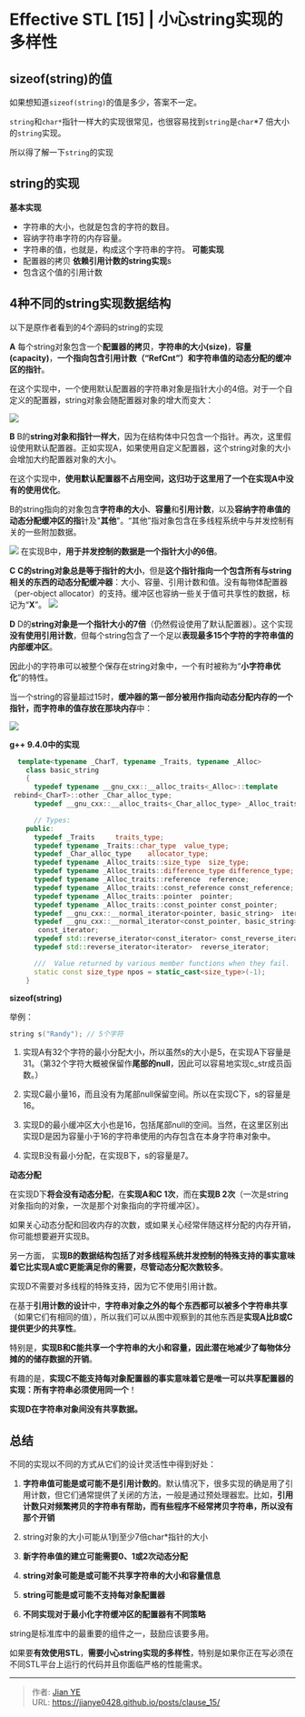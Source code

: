 # Effective STL [15] | 小心string实现的多样性


## sizeof(string)的值

如果想知道`sizeof(string)`的值是多少，答案不一定。

`string`和`char*`指针一样大的实现很常见，也很容易找到`string`是`char`*7 倍大小的`string`实现。

所以得了解一下`string`的实现

## string的实现

**基本实现**
- 字符串的大小，也就是包含的字符的数目。
- 容纳字符串字符的内存容量。
- 字符串的值，也就是，构成这个字符串的字符。
**可能实现**
- 配置器的拷贝
**依赖引用计数的string实现**s
- 包含这个值的引用计数

## 4种不同的string实现数据结构

以下是原作者看到的4个源码的string的实现

**A**
每个string对象包含一个**配置器的拷贝**，**字符串的大小(size)**，**容量(capacity)**，**一个指向包含引用计数（“RefCnt”）**和**字符串值的动态分配的缓冲区的指针**。

在这个实现中，一个使用默认配置器的字符串对象是指针大小的4倍。对于一个自定义的配置器，string对象会随配置器对象的增大而变大：

![](images/CLAUSE_15_0.png)

**B**
B的**string对象和指针一样大**，因为在结构体中只包含一个指针。再次，这里假设使用默认配置器。正如实现A，如果使用自定义配置器，这个string对象的大小会增加大约配置器对象的大小。

在这个实现中，**使用默认配置器不占用空间，这归功于这里用了一个在实现A中没有的使用优化**。

B的string指向的对象包含**字符串的大小**、**容量**和**引用计数**，以及**容纳字符串值的动态分配缓冲区的指**针及"**其他**"。“其他”指对象包含在多线程系统中与并发控制有关的一些附加数据。

![](images/CLAUSE_15_1.png)
在实现B中，**用于并发控制的数据是一个指针大小的6倍**。

**C**
**C的string对象总是等于指针的大小**，但是**这个指针指向一个包含所有与string相关的东西的动态分配缓冲器**：大小、容量、引用计数和值。没有每物体配置器（per-object allocator）的支持。缓冲区也容纳一些关于值可共享性的数据，标记为“**X**”。
![](images/CLAUSE_15_2.png)

**D**
D的**string对象是一个指针大小的7倍**（仍然假设使用了默认配置器）。这个实现**没有使用引用计数**，但每个string包含了一个足以**表现最多15个字符的字符串值的内部缓冲区**。

因此小的字符串可以被整个保存在string对象中，一个有时被称为“**小字符串优化**”的特性。

当一个string的容量超过15时，**缓冲器的第一部分被用作指向动态分配内存的一个指针，而字符串的值存放在那块内存**中：

![](images/CLAUSE_15_3.png)

**g++ 9.4.0中的实现**
```C++
  template<typename _CharT, typename _Traits, typename _Alloc>
    class basic_string
    {
      typedef typename __gnu_cxx::__alloc_traits<_Alloc>::template
 rebind<_CharT>::other _Char_alloc_type;
      typedef __gnu_cxx::__alloc_traits<_Char_alloc_type> _Alloc_traits;

      // Types:
    public:
      typedef _Traits     traits_type;
      typedef typename _Traits::char_type  value_type;
      typedef _Char_alloc_type    allocator_type;
      typedef typename _Alloc_traits::size_type  size_type;
      typedef typename _Alloc_traits::difference_type difference_type;
      typedef typename _Alloc_traits::reference  reference;
      typedef typename _Alloc_traits::const_reference const_reference;
      typedef typename _Alloc_traits::pointer  pointer;
      typedef typename _Alloc_traits::const_pointer const_pointer;
      typedef __gnu_cxx::__normal_iterator<pointer, basic_string>  iterator;
      typedef __gnu_cxx::__normal_iterator<const_pointer, basic_string>
       const_iterator;
      typedef std::reverse_iterator<const_iterator> const_reverse_iterator;
      typedef std::reverse_iterator<iterator>  reverse_iterator;

      ///  Value returned by various member functions when they fail.
      static const size_type npos = static_cast<size_type>(-1);
    }
```

**sizeof(string)**

举例：
```C++
string s("Randy"); // 5个字符
```

1. 实现A有32个字符的最小分配大小，所以虽然s的大小是5，在实现A下容量是31。（第32个字符大概被保留作**尾部的null**，因此可以容易地实现c_str成员函数。）

2. 实现C最小量16，而且没有为尾部null保留空间。所以在实现C下，s的容量是16。

3. 实现D的最小缓冲区大小也是16，包括尾部null的空间。当然，在这里区别出实现D是因为容量小于16的字符串使用的内存包含在本身字符串对象中。

4. 实现B没有最小分配，在实现B下，s的容量是7。

**动态分配**

在实现D下**将会没有动态分配**，在**实现A和C 1次**，而在**实现B 2次**（一次是string对象指向的对象，一次是那个对象指向的字符缓冲区）。

如果关心动态分配和回收内存的次数，或如果关心经常伴随这样分配的内存开销，你可能想要避开实现B。

另一方面， 实**现B的数据结构包括了对多线程系统并发控制的特殊支持的事实意味着它比实现A或C更能满足你的需要，尽管动态分配次数较多**。

实现D不需要对多线程的特殊支持，因为它不使用引用计数。

在基于**引用计数的设计**中，**字符串对象之外的每个东西都可以被多个字符串共享**（如果它们有相同的值），所以我们可以从图中观察到的其他东西是**实现A比B或C提供更少的共享性**。

特别是，**实现B和C能共享一个字符串的大小和容量，因此潜在地减少了每物体分摊的的储存数据的开销**。

有趣的是，**实现C不能支持每对象配置器的事实意味着它是唯一可以共享配置器的实现：所有字符串必须使用同一个**！

**实现D在字符串对象间没有共享数据。**

## 总结

不同的实现以不同的方式从它们的设计灵活性中得到好处：

 1. **字符串值可能是或可能不是引用计数的**。默认情况下，很多实现的确是用了引用计数，但它们通常提供了关闭的方法，一般是通过预处理器宏。比如，**引用计数只对频繁拷贝的字符串有帮助，而有些程序不经常拷贝字符串，所以没有那个开销**

 2. string对象的大小可能从1到至少7倍char*指针的大小

 3. **新字符串值的建立可能需要0、1或2次动态分配**

 4. **string对象可能是或可能不共享字符串的大小和容量信息**

 5. **string可能是或可能不支持每对象配置器**

 6. **不同实现对于最小化字符缓冲区的配置器有不同策略**

string是标准库中的最重要的组件之一，鼓励应该要多用。

如果要**有效使用STL**，**需要小心string实现的多样性**，特别是如果你正在写必须在不同STL平台上运行的代码并且你面临严格的性能需求。

---

> 作者: [Jian YE](https://github.com/jianye0428)  
> URL: https://jianye0428.github.io/posts/clause_15/  

